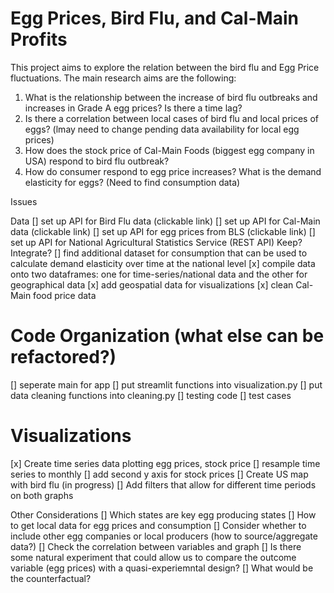 # Egg Prices, Bird Flu, and Cal-Main Profits

This project aims to explore the relation between the bird flu and Egg Price fluctuations. The main research aims are the following:
1) What is the relationship between the increase of bird flu outbreaks and increases in Grade A egg prices? Is there a time lag?
2) Is there a correlation between local cases of bird flu and local prices of eggs? (lmay need to change pending data availability for local egg prices)
3) How does the stock price of Cal-Main Foods (biggest egg company in USA) respond to bird flu outbreak?
4) How do consumer respond to egg price increases? What is the demand elasticity for eggs? (Need to find consumption data)

Issues


Data
[] set up API for Bird Flu data (clickable link)
[] set up API for Cal-Main data (clickable link)
[] set up API for egg prices from BLS (clickable link)
[] set up API for National Agricultural Statistics Service (REST API) Keep? Integrate?
[] find additional dataset for consumption that can be used to calculate demand elasticity over time at the national level
[x] compile data onto two dataframes: one for time-series/national data and the other for geographical data
[x] add geospatial data for visualizations
[x] clean Cal-Main food price data

# Code Organization (what else can be refactored?)
[] seperate main for app
[] put streamlit functions into visualization.py
[] put data cleaning functions into cleaning.py
[] testing code 
[] test cases

# Visualizations
[x] Create time series data plotting egg prices, stock price
[] resample time series to monthly
[] add second y axis for stock prices
[] Create US map with bird flu (in progress) 
[] Add filters that allow for different time periods on both graphs

Other Considerations
[] Which states are key egg producing states
[] How to get local data for egg prices and consumption
[] Consider whether to include other egg companies or local producers (how to source/aggregate data?)
[] Check the correlation between variables and graph
[] Is there some natural experiment that could allow us to compare the outcome variable (egg prices) with a quasi-experiemntal design?
    [] What would be the counterfactual?
